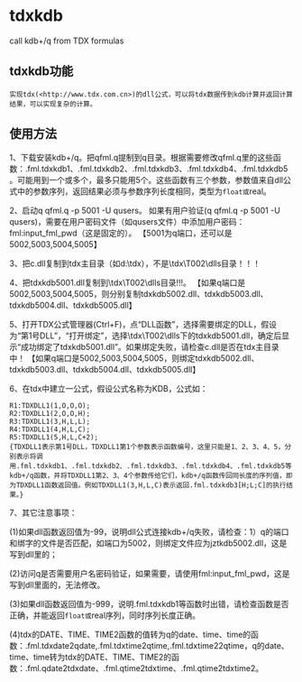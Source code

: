 # tdxkdb
call kdb+/q from TDX formulas

## tdxkdb功能 

    实现tdx(<http://www.tdx.com.cn>)的dll公式，可以将tdx数据传到kdb计算并返回计算结果，可以实现复杂的计算。

## 使用方法 

1、下载安装kdb+/q。把qfml.q提制到q目录。根据需要修改qfml.q里的这些函数：.fml.tdxkdb1、.fml.tdxkdb2、.fml.tdxkdb3、.fml.tdxkdb4、.fml.tdxkdb5。可能用到一个或多个，最多只能用5个。这些函数有三个参数，参数值来自dll公式中的参数序列，返回结果必须与参数序列长度相同，类型为`float或`real。

2、启动q qfml.q -p 5001 -U qusers。 如果有用户验证(q qfml.q -p 5001 -U qusers)，需要在用户密码文件（如qusers文件）中添加用户密码：fml:input_fml_pwd（这是固定的）。  【5001为q端口，还可以是5002,5003,5004,5005】

3、把c.dll复制到tdx主目录（如d:\tdx），不是\tdx\T002\dlls目录！！！

4、把tdxkdb5001.dll复制到\tdx\T002\dlls目录!!!。 【如果q端口是5002,5003,5004,5005，则分别复制tdxkdb5002.dll、tdxkdb5003.dll、tdxkdb5004.dll、tdxkdb5005.dll】

5、打开TDX公式管理器(Ctrl+F)，点“DLL函数”，选择需要绑定的DLL，假设为“第1号DLL”，“打开绑定”，选择\tdx\T002\dlls下的tdxkdb5001.dll，确定后显示“成功绑定了tdxkdb5001.dll”。如果绑定失败，请检查c.dll是否在tdx主目录中！   【如果q端口是5002,5003,5004,5005，则绑定tdxkdb5002.dll、tdxkdb5003.dll、tdxkdb5004.dll、tdxkdb5005.dll】

6、在tdx中建立一公式，假设公式名称为KDB，公式如：
```
R1:TDXDLL1(1,O,O,O);
R2:TDXDLL1(2,O,O,H); 
R3:TDXDLL1(3,H,L,L);
R4:TDXDLL1(4,H,L,C);
R5:TDXDLL1(5,H,L,C+2);
{TDXDLL1表示第1号DLL，TDXDLL1第1个参数表示函数编号，这里只能是1、2、3、4、5，分别表示将调用.fml.tdxkdb1、.fml.tdxkdb2、.fml.tdxkdb3、.fml.tdxkdb4、.fml.tdxkdb5等kdb+/q函数，并将TDXDLL1第2、3、4个参数传给它们，kdb+/q函数传回同长度的序列值，即为TDXDLL1函数返回值。例如TDXDLL1(3,H,L,C)表示返回.fml.tdxkdb3[H;L;C]的执行结果。}
```

7、其它注意事项：

(1)如果dll函数返回值为-99，说明dll公式连接kdb+/q失败，请检查：1）q的端口和绑字的文件是否匹配，如端口为5002，则绑定文件应为jztkdb5002.dll，这是写到dll里的； 

(2)访问q是否需要用户名密码验证，如果需要，请使用fml:input_fml_pwd，这是写到dll里面的，无法修改。

(3)如果dll函数返回值为-999，说明.fml.tdxkdb1等函数时出错，请检查函数是否正确，并能返回`float或`real序列，同时序列长度正确。

(4)tdx的DATE、TIME、TIME2函数的值转为q的date、time、time的函数：.fml.tdxdate2qdate,.fml.tdxtime2qtime,.fml.tdxtime22qtime，q的date、time、time转为tdx的DATE、TIME、TIME2的函数：.fml.qdate2tdxdate、.fml.qtime2tdxtime、.fml.qtime2tdxtime2。
